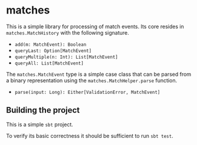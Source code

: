 matches
=======

This is a simple library for processing of match events.
Its core resides in `matches.MatchHistory` with the following signature.

* `add(m: MatchEvent): Boolean`
* `queryLast: Option[MatchEvent]`
* `queryMultiple(n: Int): List[MatchEvent]`
* `queryAll: List[MatchEvent]`

The `matches.MatchEvent` type is a simple case class that can be parsed
from a binary representation using the `matches.MatchHelper.parse` function.

* `parse(input: Long): Either[ValidationError, MatchEvent]`

## Building the project

This is a simple `sbt` project.

To verify its basic correctness it should be sufficient to run `sbt test`.
